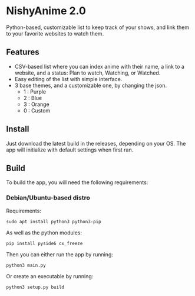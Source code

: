 # NishyAnime 2.0

Python-based, customizable list to keep track of your shows, and link them to your favorite websites to watch them.

## Features
- CSV-based list where you can index anime with their name, a link to a website, and a status: Plan to watch, Watching, or Watched.
- Easy editing of the list with simple interface.
- 3 base themes, and a customizable one, by changing the json.
  - 1 : Purple
  - 2 : Blue
  - 3 : Orange
  - 0 : Custom

## Install
Just download the latest build in the releases, depending on your OS. The app will initialize with default settings when first ran.

## Build
To build the app, you will need the following requirements:

### Debian/Ubuntu-based distro
Requirements:
```
sudo apt install python3 python3-pip
```
As well as the python modules:
```
pip install pyside6 cx_freeze
```
Then you can either run the app by running:
```
python3 main.py
```
Or create an executable by running:
```
python3 setup.py build
```
